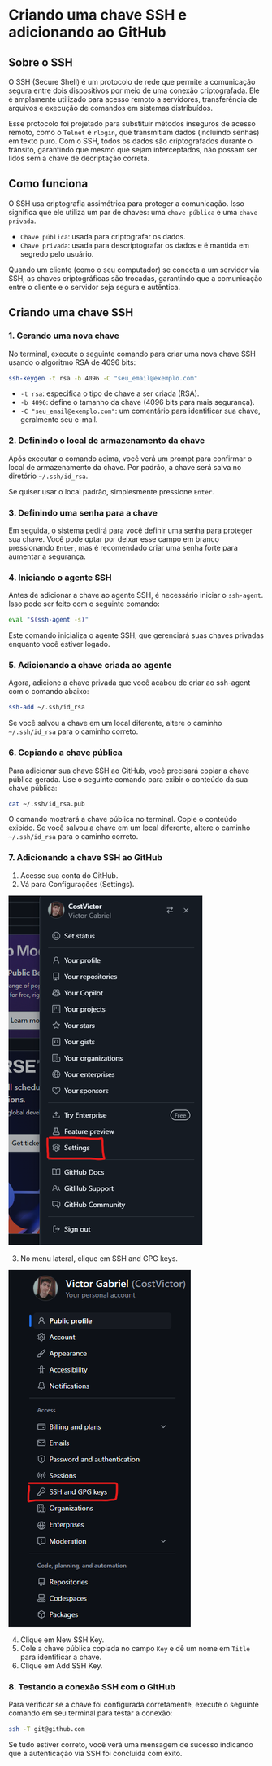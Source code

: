 # Criando uma chave SSH e adicionando ao GitHub
## Sobre o SSH
O SSH (Secure Shell) é um protocolo de rede que permite a comunicação segura entre dois dispositivos por meio de uma conexão criptografada. Ele é amplamente utilizado para acesso remoto a servidores, transferência de arquivos e execução de comandos em sistemas distribuídos.

Esse protocolo foi projetado para substituir métodos inseguros de acesso remoto, como o `Telnet` e `rlogin`, que transmitiam dados (incluindo senhas) em texto puro. Com o SSH, todos os dados são criptografados durante o trânsito, garantindo que mesmo que sejam interceptados, não possam ser lidos sem a chave de decriptação correta.

## Como funciona

O SSH usa criptografia assimétrica para proteger a comunicação. Isso significa que ele utiliza um par de chaves: uma `chave pública` e uma `chave privada`.

- `Chave pública`: usada para criptografar os dados.
- `Chave privada`: usada para descriptografar os dados e é mantida em segredo pelo usuário.

Quando um cliente (como o seu computador) se conecta a um servidor via SSH, as chaves criptográficas são trocadas, garantindo que a comunicação entre o cliente e o servidor seja segura e autêntica.

## Criando uma chave SSH

### 1. Gerando uma nova chave
No terminal, execute o seguinte comando para criar uma nova chave SSH usando o algoritmo RSA de 4096 bits:

```bash
ssh-keygen -t rsa -b 4096 -C "seu_email@exemplo.com"
```

- `-t rsa`: especifica o tipo de chave a ser criada (RSA).
- `-b 4096`: define o tamanho da chave (4096 bits para mais segurança).
- `-C "seu_email@exemplo.com"`: um comentário para identificar sua chave, geralmente seu e-mail.

### 2. Definindo o local de armazenamento da chave
Após executar o comando acima, você verá um prompt para confirmar o local de armazenamento da chave. Por padrão, a chave será salva no diretório `~/.ssh/id_rsa`.

Se quiser usar o local padrão, simplesmente pressione `Enter`.

### 3. Definindo uma senha para a chave
Em seguida, o sistema pedirá para você definir uma senha para proteger sua chave. Você pode optar por deixar esse campo em branco pressionando `Enter`, mas é recomendado criar uma senha forte para aumentar a segurança.

### 4. Iniciando o agente SSH
Antes de adicionar a chave ao agente SSH, é necessário iniciar o `ssh-agent`. Isso pode ser feito com o seguinte comando:

```bash
eval "$(ssh-agent -s)"
```

Este comando inicializa o agente SSH, que gerenciará suas chaves privadas enquanto você estiver logado.

### 5. Adicionando a chave criada ao agente
Agora, adicione a chave privada que você acabou de criar ao ssh-agent com o comando abaixo:

```bash
ssh-add ~/.ssh/id_rsa
```

Se você salvou a chave em um local diferente, altere o caminho `~/.ssh/id_rsa` para o caminho correto.

### 6. Copiando a chave pública
Para adicionar sua chave SSH ao GitHub, você precisará copiar a chave pública gerada. Use o seguinte comando para exibir o conteúdo da sua chave pública:

```bash
cat ~/.ssh/id_rsa.pub
```
O comando mostrará a chave pública no terminal. Copie o conteúdo exibido.
Se você salvou a chave em um local diferente, altere o caminho `~/.ssh/id_rsa` para o caminho correto.

### 7. Adicionando a chave SSH ao GitHub

1. Acesse sua conta do GitHub.
2. Vá para Configurações (Settings).

![Imagem de como chegar nas configurações](image1.png)

3. No menu lateral, clique em SSH and GPG keys.

![Imagem de como chegar nas chaves SSH](image2.png)

4. Clique em New SSH Key.
5. Cole a chave pública copiada no campo `Key` e dê um nome em `Title` para identificar a chave.
6. Clique em Add SSH Key.

### 8. Testando a conexão SSH com o GitHub
Para verificar se a chave foi configurada corretamente, execute o seguinte comando em seu terminal para testar a conexão:

```bash
ssh -T git@github.com
```

Se tudo estiver correto, você verá uma mensagem de sucesso indicando que a autenticação via SSH foi concluída com êxito.
